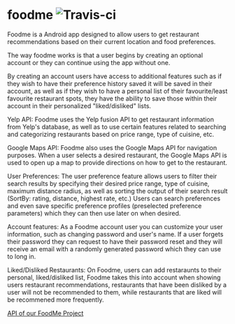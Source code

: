 # foodme ![Travis-ci](https://travis-ci.com/larakollokian/foodme.svg?token=s9wt5vK6yqsBSVx5Xszv&branch=master)


Foodme is a Android app designed to allow users to get restaurant recommendations based on their current location and food preferences.

The way foodme works is that a user begins by creating an optional account or they can continue using the app without one. 

By creating an account users have access to additional features such as if they wish to have their preference history saved it will be saved in their account, as well as if they wish to have a personal list of their favourite/least favourite restaurant spots, they have the ability to save those within their account in their personalized "liked/disliked" lists.


Yelp API:
Foodme uses the Yelp fusion API to get restaurant information from Yelp's database, as well as to use certain features related to searching and categorizing restaurants based on price range, type of cuisine, etc.

Google Maps API:
Foodme also uses the Google Maps API for navigation purposes. When a user selects a desired restaurant, the Google Maps API is used to open up a map to provide directions on how to get to the restaurant.

User Preferences:
The user preference feature allows users to filter their search results by specifying their desired price range, type of cuisine, maximum distance radius, as well as sorting the output of their search result (SortBy: rating, distance, highest rate, etc.) Users can search preferences and even save specific preference profiles (preselected preference parameters) which they can then use later on when desired.


Account features:
As a Foodme account user you can customize your user information, such as changing password and user's name.
If a user forgets their password they can request to have their password reset and they will receive an email with a randomly generated password which they can use to long in.


Liked/Disliked Restaurants:
On Foodme, users can add restaraunts to their personal, liked/disliked list, Foodme takes this into account when showing users restaurant recommendations, restaurants that have been disliked by a user will not be recommended to them, while restaurants that are liked will be recommened more frequently.


[API of our FoodMe Project](docs/allclasses-frame.html)
